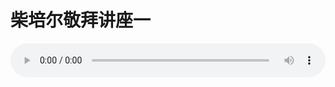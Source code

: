 # 柴培尔敬拜讲座一

<audio style="width: 100%;" preload="false" controls controlslist="nodownload"><source src="//cdn.wechat.edu.pl/audio/mp3/old/12329.mp3" type="audio/mpeg">Your browser does not support the audio element.</audio>


